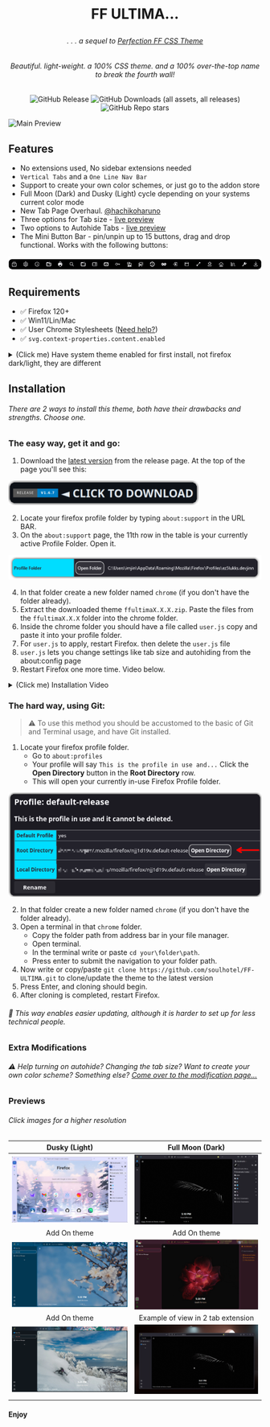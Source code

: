 # <p align="center"> FF ULTIMA... </p>

###### <p align="center">. . . a sequel to [Perfection FF CSS Theme](https://github.com/soulhotel/Perfection-Firefox-CSS-Theme) </p>

###### <p align="center">Beautiful. light-weight. a 100% CSS theme. and a 100% over-the-top name to break the fourth wall!</p>

<div align="center">

![GitHub Release](https://img.shields.io/github/v/release/soulhotel/FF-CSS-ULTIMA?style=for-the-badge) ![GitHub Downloads (all assets, all releases)](https://img.shields.io/github/downloads/soulhotel/ff-ultima/total?style=for-the-badge&color=blue) ![GitHub Repo stars](https://img.shields.io/github/stars/soulhotel/FF-CSS-ULTIMA?style=for-the-badge)

</div>

![Main Preview](doc/preview/prev1.gif)

## Features

- No extensions used, No sidebar extensions needed
- `Vertical Tabs` and a `One Line Nav Bar`
- Support to create your own color schemes, or just go to the addon store
- Full Moon (Dark) and Dusky (Light) cycle depending on your systems current color mode
- New Tab Page Overhaul. [@hachikoharuno](https://github.com/hachikoharuno/Beautiful-newtab-Firefox) 
- Three options for Tab size - [live preview](doc/Modification.md)
- Two options to Autohide Tabs - [live preview](doc/Modification.md)
- The Mini Button Bar - pin/unpin up to 15 buttons, drag and drop functional. Works with the following buttons:

![prevautohide](doc/preview/prevmini-bar.png)

## Requirements

- ✅ Firefox 120+
- ✅ Win11/Lin/Mac
- ✅ User Chrome Stylesheets ([Need help?](https://gist.github.com/soulhotel/80c1ac8d41e45b910158a26d31d48c13))
- ✅ `svg.context-properties.content.enabled`

<details>
<summary>(Click me) Have system theme enabled for first install, not firefox dark/light, they are different</summary>
  
![install1](doc/preview/install1.jpg) ![install2](doc/preview/install2.jpg)
</details>

## Installation

###### There are 2 ways to install this theme, both have their drawbacks and strengths. Choose one.

### The easy way, get it and go:

1. Download the [latest version](https://github.com/soulhotel/FF-CSS-ULTIMA/releases/latest) from the release page. At the top of the page you'll see this: 

![Button to download latest version](doc/preview/release_button.png)

2. Locate your firefox profile folder by typing `about:support` in the URL BAR.
3. On the `about:support` page, the 11th row in the table is your currently active Profile Folder. Open it.

![aboutsupport](doc/preview/about_support.png)

4. In that folder create a new folder named `chrome` (if you don't have the folder already).
5. Extract the downloaded theme `ffultimaX.X.X.zip`. Paste the files from the `ffultimaX.X.X` folder into the chrome folder.
6. Inside the chrome folder you should have a file called `user.js` copy and paste it into your profile folder.
7. For `user.js` to apply, restart Firefox. then delete the `user.js` file
8. `user.js` lets you change settings like tab size and autohiding from the about:config page
8. Restart Firefox one more time. Video below.

<details>
<summary>(Click me) Installation Video</summary>

![installation video](doc/preview/install.mp4)

</details>

### The hard way, using Git:

> :warning: To use this method you should be accustomed to the basic of Git and Terminal usage, and have Git installed.

1. Locate your firefox profile folder.
   - Go to `about:profiles`
   - Your profile will say `This is the profile in use and...` Click the **Open Directory** button in the **Root Directory** row.
   - This will open your currently in-use Firefox Profile folder.

![alt text](doc/preview/profilelocation.png)

2. In that folder create a new folder named `chrome` (if you don't have the folder already).
3. Open a terminal in that `chrome` folder.
   - Copy the folder path from address bar in your file manager.
   - Open terminal.
   - In the terminal write or paste `cd your\folder\path`.
   - Press enter to submit the navigation to your folder path.
4. Now write or copy/paste `git clone https://github.com/soulhotel/FF-ULTIMA.git` to clone/update the theme to the latest version
5. Press Enter, and cloning should begin.
6. After cloning is completed, restart Firefox.

###### 🔄 This way enables easier updating, although it is harder to set up for less technical people.

### Extra Modifications

###### :warning: Help turning on autohide? Changing the tab size? Want to create your own color scheme? Something else? [Come over to the modification page...](doc/Modification.md)

### Previews

###### Click images for a higher resolution

|            Dusky (Light)            |          Full Moon (Dark)           |
| :---------------------------------: | :---------------------------------: |
| ![install1](doc/preview/prev2.png) | ![install1](doc/preview/prev3.gif) |
|            Add On theme             |            Add On theme             |
| ![install1](doc/preview/prev4.gif) | ![install1](doc/preview/prev5.gif) |
|            Add On theme             | Example of view in 2 tab extension  |
| ![install1](doc/preview/prev6.png) | ![install1](doc/preview/prev7.gif) |
|                                     |                                     |

#### Enjoy
